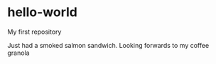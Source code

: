 # hello-world
My first repository

Just had a smoked salmon sandwich.  Looking forwards to my coffee granola
